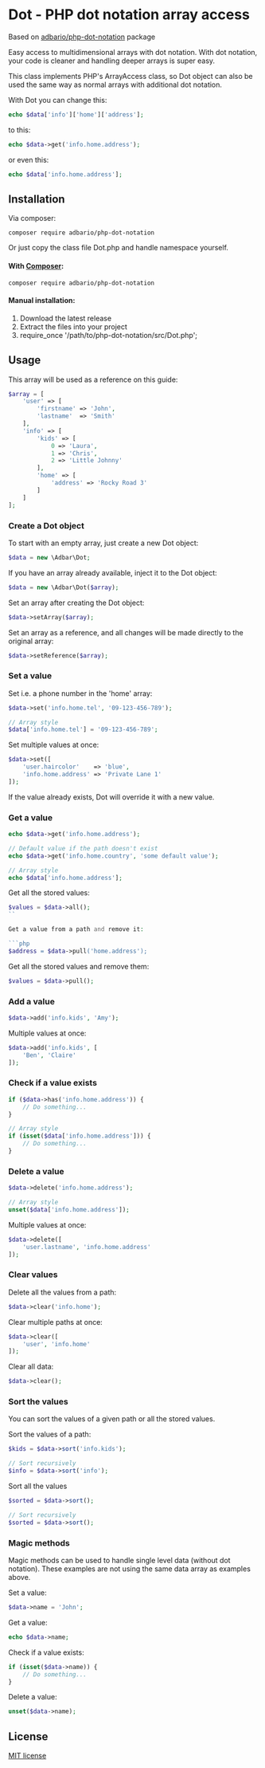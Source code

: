 # Dot - PHP dot notation array access
Based on [adbario/php-dot-notation](https://github.com/adbario/php-dot-notation) package

Easy access to multidimensional arrays with dot notation.
With dot notation, your code is cleaner and handling deeper arrays is super easy.

This class implements PHP's ArrayAccess class, so Dot object can also be used the same way as normal arrays with additional dot notation.

With Dot you can change this:

```php
echo $data['info']['home']['address'];
```

to this:

```php
echo $data->get('info.home.address');
```

or even this:

```php
echo $data['info.home.address'];
```

## Installation

Via composer:

```
composer require adbario/php-dot-notation
```

Or just copy the class file Dot.php and handle namespace yourself.

#### With [Composer](https://getcomposer.org/):

```
composer require adbario/php-dot-notation
```

#### Manual installation:
1. Download the latest release
2. Extract the files into your project
3. require_once '/path/to/php-dot-notation/src/Dot.php';

## Usage

This array will be used as a reference on this guide:

```php
$array = [
    'user' => [
        'firstname' => 'John',
        'lastname'  => 'Smith'
    ],
    'info' => [
        'kids' => [
            0 => 'Laura',
            1 => 'Chris',
            2 => 'Little Johnny'
        ],
        'home' => [
            'address' => 'Rocky Road 3'
        ]
    ]
];
```

### Create a Dot object

To start with an empty array, just create a new Dot object:

```php
$data = new \Adbar\Dot;
```

If you have an array already available, inject it to the Dot object:

```php
$data = new \Adbar\Dot($array);
```

Set an array after creating the Dot object:

```php
$data->setArray($array);
```

Set an array as a reference, and all changes will be made directly to the original array:

```php
$data->setReference($array);
```

### Set a value

Set i.e. a phone number in the 'home' array:

```php
$data->set('info.home.tel', '09-123-456-789');

// Array style
$data['info.home.tel'] = '09-123-456-789';
```

Set multiple values at once:

```php
$data->set([
    'user.haircolor'    => 'blue',
    'info.home.address' => 'Private Lane 1'
]);
```

If the value already exists, Dot will override it with a new value.

### Get a value

```php
echo $data->get('info.home.address');

// Default value if the path doesn't exist
echo $data->get('info.home.country', 'some default value');

// Array style
echo $data['info.home.address'];
```

Get all the stored values:

```php
$values = $data->all();
``

Get a value from a path and remove it:

```php
$address = $data->pull('home.address');
```

Get all the stored values and remove them:

```php
$values = $data->pull();
```

### Add a value

```php
$data->add('info.kids', 'Amy');
```

Multiple values at once:

```php
$data->add('info.kids', [
    'Ben', 'Claire'
]);
```

### Check if a value exists

```php
if ($data->has('info.home.address')) {
    // Do something...
}

// Array style
if (isset($data['info.home.address'])) {
    // Do something...
}
```

### Delete a value

```php
$data->delete('info.home.address');

// Array style
unset($data['info.home.address']);
```

Multiple values at once:

```php
$data->delete([
    'user.lastname', 'info.home.address'
]);
```

### Clear values

Delete all the values from a path:

```php
$data->clear('info.home');
```

Clear multiple paths at once:

```php
$data->clear([
    'user', 'info.home'
]);
```

Clear all data:

```php
$data->clear();
```

### Sort the values

You can sort the values of a given path or all the stored values.

Sort the values of a path:

```php
$kids = $data->sort('info.kids');

// Sort recursively
$info = $data->sort('info');
```

Sort all the values

```php
$sorted = $data->sort();

// Sort recursively
$sorted = $data->sort();
```

### Magic methods

Magic methods can be used to handle single level data (without dot notation). These examples are not using the same data array as examples above.

Set a value:

```php
$data->name = 'John';
```

Get a value:

```php
echo $data->name;
```

Check if a value exists:

```php
if (isset($data->name)) {
    // Do something...
}
```

Delete a value:

```php
unset($data->name);
```

## License

[MIT license](LICENSE.md)
